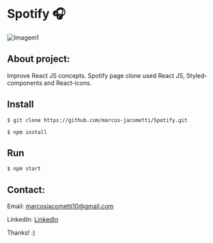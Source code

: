 # Spotify 🎧

![Imagem1](https://user-images.githubusercontent.com/76071476/154827513-f07eaa16-425b-4e07-aefd-a841eb53d9f7.png)

## About project:

Improve React JS concepts. Spotify page clone used React JS, Styled-components and React-icons.

## Install

```
$ git clone https://github.com/marcos-jacometti/Spotify.git
```

```
$ npm install
```

## Run

```
$ npm start
```

## Contact:

Email: marcosjacometti10@gmail.com

LinkedIn: [LinkedIn](https://www.linkedin.com/in/marcos-vin%C3%ADcius-jacometti-675202202/)

Thanks! :)